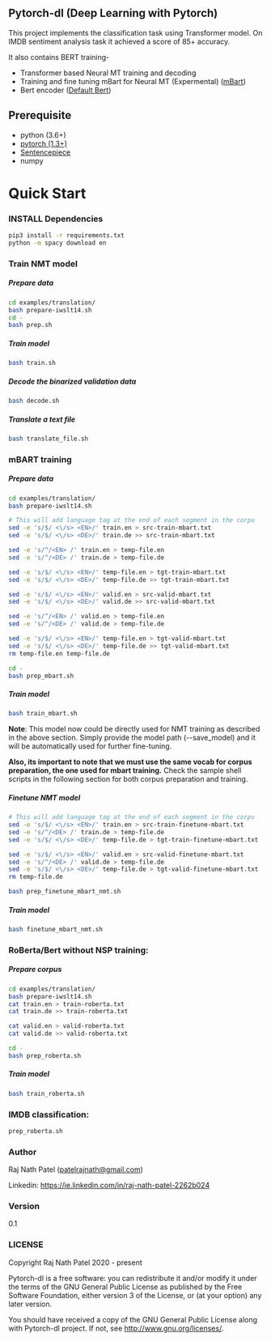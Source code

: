 ## Pytorch-dl (Deep Learning with Pytorch)
This project implements the classification task using Transformer model. On IMDB sentiment analysis task it achieved a score of 85+ accuracy.

It also contains BERT training- 
* Transformer based Neural MT training and decoding
* Training and fine tuning mBart for Neural MT (Expermental) ([mBart](https://arxiv.org/pdf/2001.08210.pdf)) 
* Bert encoder ([Default Bert](https://arxiv.org/pdf/1810.04805.pdf))

## Prerequisite
- python (3.6+)
- [pytorch (1.3+)](https://pytorch.org/get-started/locally/)
- [Sentencepiece](https://github.com/google/sentencepiece)
- numpy

# Quick Start
### INSTALL Dependencies
```bash
pip3 install -r requirements.txt
python -m spacy download en
```

### Train NMT model

##### Prepare data
```bash
cd examples/translation/
bash prepare-iwslt14.sh
cd -
bash prep.sh
```

##### Train model
```bash
bash train.sh
```
##### Decode the binarized validation data
```bash
bash decode.sh
```

##### Translate a text file
```bash
bash translate_file.sh
```

### mBART training
##### Prepare data
```bash
cd examples/translation/
bash prepare-iwslt14.sh

# This will add language tag at the end of each segment in the corpu
sed -e 's/$/ <\/s> <EN>/' train.en > src-train-mbart.txt
sed -e 's/$/ <\/s> <DE>/' train.de >> src-train-mbart.txt

sed -e 's/^/<EN> /' train.en > temp-file.en
sed -e 's/^/<DE> /' train.de > temp-file.de

sed -e 's/$/ <\/s> <EN>/' temp-file.en > tgt-train-mbart.txt
sed -e 's/$/ <\/s> <DE>/' temp-file.de >> tgt-train-mbart.txt

sed -e 's/$/ <\/s> <EN>/' valid.en > src-valid-mbart.txt
sed -e 's/$/ <\/s> <DE>/' valid.de >> src-valid-mbart.txt

sed -e 's/^/<EN> /' valid.en > temp-file.en
sed -e 's/^/<DE> /' valid.de > temp-file.de

sed -e 's/$/ <\/s> <EN>/' temp-file.en > tgt-valid-mbart.txt
sed -e 's/$/ <\/s> <DE>/' temp-file.de >> tgt-valid-mbart.txt
rm temp-file.en temp-file.de

cd -
bash prep_mbart.sh
```

##### Train model
```bash
bash train_mbart.sh
```
**Note**: This model now could be directly used for NMT training as 
described in the above section. Simply provide the model path (--save_model) and it will 
be automatically used for further fine-tuning. 

**Also, its important to note that we must use the same vocab for corpus preparation, 
the one used for mbart training.** 
Check the sample shell scripts in the following section for both 
corpus preparation and training. 

##### Finetune NMT model

```bash
# This will add language tag at the end of each segment in the corpu
sed -e 's/$/ <\/s> <EN>/' train.en > src-train-finetune-mbart.txt
sed -e 's/^/<DE> /' train.de > temp-file.de
sed -e 's/$/ <\/s> <DE>/' temp-file.de > tgt-train-finetune-mbart.txt

sed -e 's/$/ <\/s> <EN>/' valid.en > src-valid-finetune-mbart.txt
sed -e 's/^/<DE> /' valid.de > temp-file.de
sed -e 's/$/ <\/s> <DE>/' temp-file.de > tgt-valid-finetune-mbart.txt
rm temp-file.de

bash prep_finetune_mbart_nmt.sh
```

##### Train model
```bash
bash finetune_mbart_nmt.sh
```

### RoBerta/Bert without NSP training:
##### Prepare corpus 
```bash
cd examples/translation/
bash prepare-iwslt14.sh
cat train.en > train-roberta.txt
cat train.de >> train-roberta.txt

cat valid.en > valid-roberta.txt
cat valid.de >> valid-roberta.txt

cd -
bash prep_roberta.sh
```
##### Train model
```bash
bash train_roberta.sh
```

### IMDB classification:
```bash
prep_roberta.sh

```


### Author
Raj Nath Patel (patelrajnath@gmail.com)

Linkedin: https://ie.linkedin.com/in/raj-nath-patel-2262b024

### Version
0.1

### LICENSE
Copyright Raj Nath Patel 2020 - present

Pytorch-dl is a free software: you can redistribute it and/or modify it under the terms of the GNU General Public 
License as published by the Free Software Foundation, either version 3 of the License, or (at your option) any 
later version.

You should have received a copy of the GNU General Public License along with Pytorch-dl project. 
If not, see http://www.gnu.org/licenses/.
